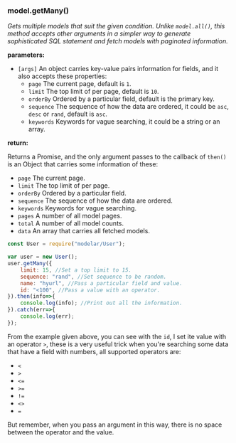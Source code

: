 ### model.getMany()

*Gets multiple models that suit the given condition. Unlike `model.all()`,* 
*this method accepts other arguments in a simpler way to generate* 
*sophisticated SQL statement and fetch models with paginated information.*

**parameters:**

- `[args]` An object carries key-value pairs information for fields, and it 
    also accepts these properties:
    * `page` The current page, default is `1`.
    * `limit` The top limit of per page, default is `10`.
    * `orderBy` Ordered by a particular field, default is the primary key.
    * `sequence` The sequence of how the data are ordered, it could be `asc`, 
        `desc` or `rand`, default is `asc`.
    * `keywords` Keywords for vague searching, it could be a string or an 
        array.

**return:**

Returns a Promise, and the only argument passes to the callback of `then()` is
an Object that carries some information of these:

- `page` The current page.
- `limit` The top limit of per page.
- `orderBy` Ordered by a particular field.
- `sequence` The sequence of how the data are ordered.
- `keywords` Keywords for vague searching.
- `pages` A number of all model pages.
- `total` A number of all model counts.
- `data` An array that carries all fetched models.

```javascript
const User = require("modelar/User");

var user = new User();
user.getMany({
    limit: 15, //Set a top limit to 15.
    sequence: "rand", //Set sequence to be random.
    name: "hyurl", //Pass a particular field and value.
    id: "<100", //Pass a value with an operator.
}).then(info=>{
    console.log(info); //Print out all the information.
}).catch(err=>{
    console.log(err);
});
```

From the example given above, you can see with the `id`, I set ite value with 
an operator `>`, these is a very useful trick when you're searching some data 
that have a field with numbers, all supported operators are:

- `<`
- `>`
- `<=`
- `>=`
- `!=`
- `<>`
- `=`

But remember, when you pass an argument in this way, there is no space between
the operator and the value.
